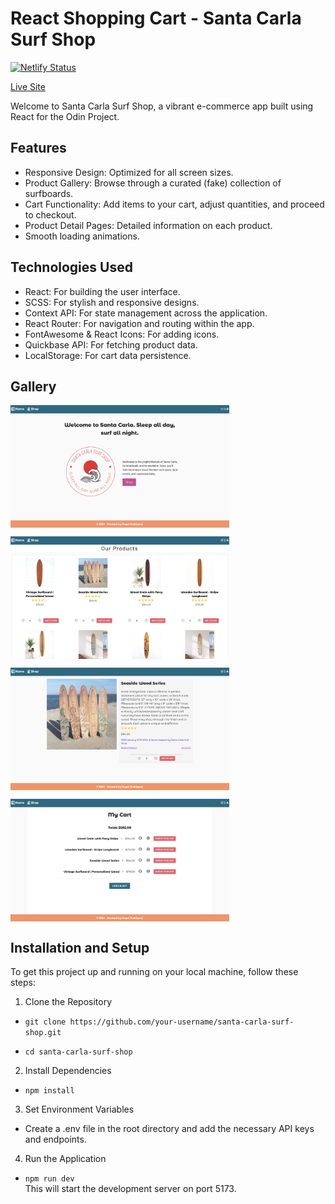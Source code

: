 # React Shopping Cart - Santa Carla Surf Shop

[![Netlify Status](https://api.netlify.com/api/v1/badges/969d36e9-6e42-4ad8-b675-4f4ce35931a3/deploy-status)](https://app.netlify.com/sites/santacarlasurf/deploys)

<div style="display: flex; justify-content: flex-start;">
  <div>
  </div>
  <div>
  <a href="https://santacarlasurf.netlify.app/" target="_blank">Live Site</a>
  </div>
</div>

Welcome to Santa Carla Surf Shop, a vibrant e-commerce app built using React for the Odin Project.

## Features

- Responsive Design: Optimized for all screen sizes.
- Product Gallery: Browse through a curated (fake) collection of surfboards.
- Cart Functionality: Add items to your cart, adjust quantities, and proceed to checkout.
- Product Detail Pages: Detailed information on each product.
- Smooth loading animations.

## Technologies Used

- React: For building the user interface.
- SCSS: For stylish and responsive designs.
- Context API: For state management across the application.
- React Router: For navigation and routing within the app.
- FontAwesome & React Icons: For adding icons.
- Quickbase API: For fetching product data.
- LocalStorage: For cart data persistence.

## Gallery

<div style='display:flex;flex-wrap:wrap;gap:1em;'>
<img src="./src/assets/images/homepage.png"
     alt="Home page screenshot"
     style="width:350px;height:196px;" />
<img src="./src/assets/images/shop.png"
     alt="Shop page screenshot"
     style="width:350px;height:196px;" />
<img src="./src/assets/images/detail.png"
     alt="Detail page screenshot"
     style="width:350px;height:196px;" />
<img src="./src/assets/images/cart.png"
     alt="Cart screenshot"
     style="width:350px;height:196px;" />
</div>

## Installation and Setup

To get this project up and running on your local machine, follow these steps:

1. Clone the Repository

- `git clone https://github.com/your-username/santa-carla-surf-shop.git`

- `cd santa-carla-surf-shop`

2. Install Dependencies

- `npm install`

3. Set Environment Variables

- Create a .env file in the root directory and add the necessary API keys and endpoints.

4. Run the Application

- `npm run dev`\
  This will start the development server on port 5173.
